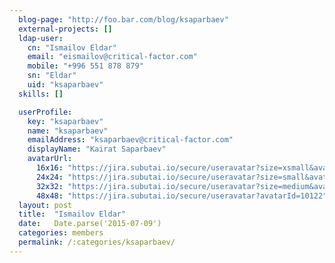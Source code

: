 ```yaml
---
  blog-page: "http://foo.bar.com/blog/ksaparbaev"
  external-projects: []
  ldap-user: 
    cn: "Ismailov Eldar"
    email: "eismailov@critical-factor.com"
    mobile: "+996 551 878 879"
    sn: "Eldar"
    uid: "ksaparbaev"
  skills: []

  userProfile: 
    key: "ksaparbaev"
    name: "ksaparbaev"
    emailAddress: "ksaparbaev@critical-factor.com"
    displayName: "Kairat Saparbaev"
    avatarUrl: 
      16x16: "https://jira.subutai.io/secure/useravatar?size=xsmall&avatarId=10122"
      24x24: "https://jira.subutai.io/secure/useravatar?size=small&avatarId=10122"
      32x32: "https://jira.subutai.io/secure/useravatar?size=medium&avatarId=10122"
      48x48: "https://jira.subutai.io/secure/useravatar?avatarId=10122"
  layout: post
  title:  "Ismailov Eldar"
  date:   Date.parse('2015-07-09')
  categories: members
  permalink: /:categories/ksaparbaev/
---
```

